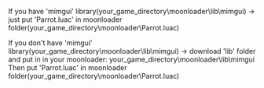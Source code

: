 If you have 'mimgui' library(your_game_directory\moonloader\lib\mimgui) -> just put 'Parrot.luac' in moonloader folder(your_game_directory\moonloader\Parrot.luac)

If you don't have 'mimgui' library(your_game_directory\moonloader\lib\mimgui) -> download 'lib' folder and put in in your moonloader: your_game_directory\moonloader\lib\mimgui
Then put 'Parrot.luac' in moonloader folder(your_game_directory\moonloader\Parrot.luac)